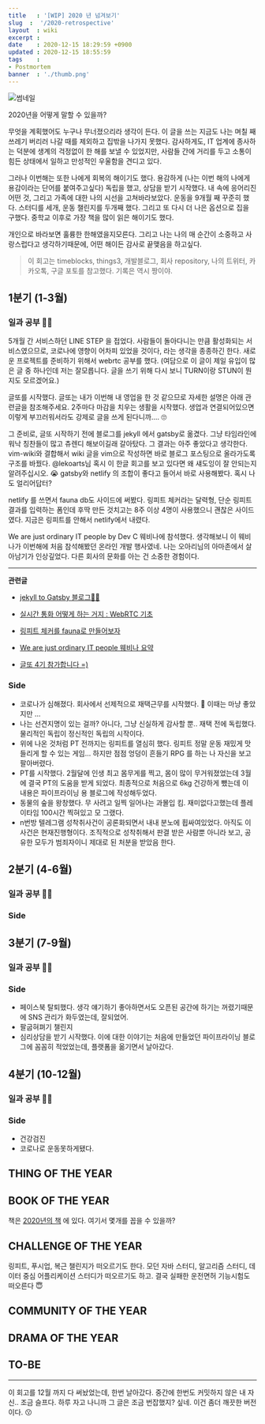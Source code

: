 ```yaml
---
title   : '[WIP] 2020 년 넘겨보기' 
slug  :  '/2020-retrospective'
layout  : wiki 
excerpt : 
date    : 2020-12-15 18:29:59 +0900
updated : 2020-12-15 18:55:59
tags    : 
- Postmortem
banner  : './thumb.png'
---
```


![썸네일](./thumb.png)

2020년을 어떻게 말할 수 있을까?

무엇을 계획했어도 누구나 무너졌으리라 생각이 든다. 이 글을 쓰는 지금도 나는 며칠 째 쓰레기 버리러 나갈 때를 제외하고 집밖을 나가지 못했다. 감사하게도, IT 업계에 종사하는 덕분에 생계의 걱정없이 한 해를 보낼 수 있었지만, 사람들 간에 거리를 두고 소통이 힘든 상태에서 일하고 만성적인 우울함을 견디고 있다. 

그러나 이번해는 또한 나에게 회복의 해이기도 했다. 용감하게 (나는 이번 해의 나에게 용감이라는 단어를 붙여주고싶다) 독립을 했고, 상담을 받기 시작했다. 내 속에 응어리진 어떤 것, 그리고 가족에 대한 나의 시선을 고쳐바라보았다.  운동을 9개월 째 꾸준히 했다. 스터디를 세개, 운동 챌린지를 두개째 했다. 그리고 또 다시 더 나은 옵션으로 집을 구했다. 중학교 이후로 가장 책을 많이 읽은 해이기도 했다. 

개인으로 바라보면 훌륭한 한해였을지모른다. 그리고 나는 나의 매 순간이 소중하고 사랑스럽다고 생각하기때문에, 어떤 해이든 감사로 끝맺음을 하고싶다. 

> 이 회고는 timeblocks, things3, 개발블로그, 회사 repository, 나의 트위터, 카카오톡, 구글 포토를 참고했다. 기록은 역시 짱이야. 

## 1분기 (1-3월)

### 일과 공부 🤹‍♀️
5개월 간 서비스하던 LINE STEP 을 접었다. 사람들이 돌아다니는 만큼 활성화되는 서비스였으므로, 코로나에 영향이 어차피 있었을 것이다, 라는 생각을 종종하긴 한다. 새로운 프로젝트를 준비하기 위해서 webrtc 공부를 했다. (여담으로 이 글이 제일 유입이 많은 글 중 하나인데 저는 잘모릅니다. 글을 쓰기 위해 다시 보니 TURN이랑 STUN이 뭔지도 모르겠어요.)

글또를 시작했다. 글또는 내가 이번해 내 영업을 한 것 같으므로 자세한 설명은 아래 관련글을 참조해주세요. 2주마다 마감을 치우는 생활을 시작했다. 생업과 연결되어있으면 이렇게 부끄러워서라도 강제로 글을 쓰게 된다니까.... 🙄 

그 준비로, 글또 시작하기 전에 블로그를 jekyll 에서 gatsby로 옮겼다. 그냥 타임라인에 워낙 칭찬들이 많고 츄렌디 해보이길래 갈아탔다. 그 결과는 아주 좋았다고 생각한다. vim-wiki와 결합해서 wiki 글을 vim으로 작성하면 바로 블로그 포스팅으로 올라가도록 구조를 바꿨다.  @lekoarts님 혹시 이 한글 회고를 보고 있다면 왜 섀도잉이 잘 안되는지 알려주십시오. 😭 
gatsby와 netlify 의 조합이 좋다고 들어서 바로 사용해봤다. 혹시 나도 얼리어답터? 

netlify 를 쓰면서 fauna db도 사이드에 써봤다. 링피트 체커라는 달력형, 단순 링피트 결과를 입력하는 폼인데 후딱 만든 것치고는 8주 이상 4명이 사용했으니 괜찮은 사이드였다. 지금은 링피트를 안해서 netlify에서 내렸다. 

We are just ordinary IT people by Dev C 웨비나에 참석했다. 생각해보니 이 웨비나가 이번해에 
처음 참석해봤던 온라인 개발 행사였네. 나는 오아리님의 아마존에서 살아남기가 인상깊었다. 다른 회사의 문화를 아는 건 소중한 경험이다.  

--- 

**관련글** 
- [jekyll to Gatsby 블로그👩‍🔧](https://juneyr.dev/jekyll-to-gatsby-%EB%B8%94%EB%A1%9C%EA%B7%B8-%F0%9F%91%A9%E2%80%8D%F0%9F%94%A7)
- [실시간 통화 어떻게 하는 거지 : WebRTC 기초](https://juneyr.dev/webrtc-basics)
- [링피트 체커를 fauna로 만들어보자](https://juneyr.dev/ringfit-checker)
- [We are just ordinary IT people 웨비나 요약](https://juneyr.dev/devc-seoul-2020)

- [글또 4기 참가합니다 =)](https://juneyr.dev/geultto-4)


### Side 
- 코로나가 심해졌다. 회사에서 선제적으로 재택근무를 시작했다. 🙊 이때는 마냥 좋았지만 ... 
- 나는 선견지명이 있는 걸까? 아니다, 그냥 신실하게 감사할 뿐.. 재택 전에 독립했다. 물리적인 독립이 정신적인 독립의 시작이다. 
- 위에 나온 것처럼 PT 전까지는 링피트를 열심히 했다. 링피트 정말 운동 재밌게 맛들리게 할 수 있는 게임... 하지만 점점 엉덩이 흔들기 RPG 를 하는 나 자신을 보고 팔아버렸다. 
- PT를 시작했다. 2월달에 인생 최고 몸무게를 찍고, 몸이 많이 무거워졌었는데 3월에 결국 PT의 도움을 받게 되었다. 최종적으로 처음으로 6kg 건강하게 뺐는데 이 내용은 파이프라이닝 용 블로그에 작성해두었다.
- 동물의 숲을 왕창했다. 무 사려고 일찍 일어나는 과몰입 킴. 재미없다고했는데 플레이타임 100시간 찍혀있고 모 그랬다. 
- n번방 텔레그램 성착취사건이 공론화되면서 내내 분노에 휩싸여있었다. 아직도 이 사건은 현재진행형이다. 조직적으로 성착취해서 판결 받은 사람뿐 아니라 보고, 공유한 모두가 범죄자이니 제대로 된 처분을 받았음 한다.

## 2분기 (4-6월)

### 일과 공부 🤹‍♀️

### Side 


## 3분기 (7-9월)
### 일과 공부 🤹‍♀️

### Side 

- 페이스북 탈퇴했다. 생각 얘기하기 좋아하면서도 오픈된 공간에 하기는 꺼렸기때문에 SNS 관리가 화두였는데, 잘되었어. 
- 팔굽혀펴기 챌린지
- 심리상담을 받기 시작했다. 이에 대한 이야기는 처음에 만들었던 파이프라이닝 블로그에 꼼꼼히 적었었는데, 플랫폼을 옮기면서 날아갔다. 



## 4분기 (10-12월)
### 일과 공부 🤹‍♀️

### Side 
- 건강검진
- 코로나로 운동못하게됐다. 


## THING OF THE YEAR 

## BOOK OF THE YEAR 
책은 [2020년의 책](https://juneyr.dev/2020-books) 에 있다. 
여기서 몇개를 꼽을 수 있을까? 

## CHALLENGE OF THE YEAR 
링피트, 푸시업, 복근 챌린지가 떠오르기도 한다. 
모던 자바 스터디, 알고리즘 스터디, 데이터 중심 어플리케이션 스터디가 떠오르기도 하고. 
결국 실패한 운전면허 기능시험도 떠오른다 😇

## COMMUNITY OF THE YEAR 

## DRAMA OF THE YEAR 

## TO-BE 


--- 

이 회고를 12월 까지 다 써놨었는데, 한번 날아갔다. 중간에 한번도 커밋하지 않은 내 자신.. 조금 슬프다. 하루 자고 나니까 그 글은 조금 번잡했지? 싶네. 이건 좀더 깨끗한 버전이다. 😗
